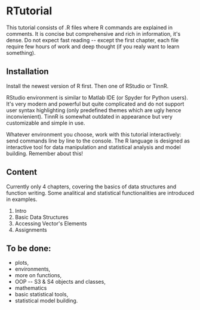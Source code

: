 # RTutorial

This tutorial consists of .R files where R commands are explained in comments.
It is concise but comprehensive and rich in information, it's dense.
Do not expect fast reading -- except the first chapter, each file require few hours of work and deep thought (if you realy want to learn something). 

## Installation
Install the newest version of R first.
Then one of RStudio or TinnR. 

RStudio environment is similar to Matlab IDE (or Spyder for Python users). 
It's very modern and powerful but quite complicated and do not support user syntax highlighting (only predefined themes which are ugly hence inconvienient).
TinnR is somewhat outdated in appearance but very customizable and simple in use. 

Whatever environment you choose, work with this tutorial interactively: send commands line by line to the console. 
The R language is designed as interactive tool for data manipulation and statistical analysis and model building. 
Remember about this! 

## Content
Currently only 4 chapters, covering the basics of data structures and function writing.
Some analitical and statistical functionalities are introduced in examples.

1. Intro
2. Basic Data Structures
3. Accessing Vector's Elements
4. Assignments

## To be done: 

* plots,
* environments, 
* more on functions, 
* OOP -- S3 & S4 objects and classes,
* mathematics
* basic statistical tools,
* statistical model building.


